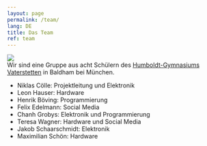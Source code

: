 ```yaml
---
layout: page
permalink: /team/
lang: DE
title: Das Team
ref: team
---
```


<div class="page-banner">
  <img src="{{ site.baseurl }}/images/hgv-425x250.jpg" />
  <div>Wir sind eine Gruppe aus acht Schülern des <a href="http://www.humboldt-gym.de/">Humboldt-Gymnasiums Vaterstetten</a> in Baldham bei München.</div>
</div>

- Niklas Cölle: Projektleitung und Elektronik
- Leon Hauser: Hardware
- Henrik Böving: Programmierung
- Felix Edelmann: Social Media
- Chanh Grobys: Elektronik und Programmierung
- Teresa Wagner: Hardware und Social Media
- Jakob Schaarschmidt: Elektronik
- Maximilian Schön: Hardware